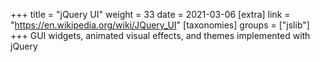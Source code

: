 +++
title = "jQuery UI"
weight = 33
date = 2021-03-06
[extra]
link = "https://en.wikipedia.org/wiki/JQuery_UI"
[taxonomies]
groups = ["jslib"]
+++
GUI widgets, animated visual effects, and themes implemented with jQuery

